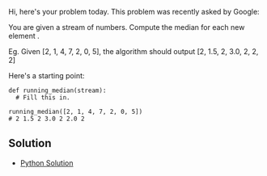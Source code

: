 Hi, here's your problem today. This problem was recently asked by Google:

You are given a stream of numbers. Compute the median for each new element .

Eg. Given [2, 1, 4, 7, 2, 0, 5], the algorithm should output [2, 1.5, 2, 3.0, 2, 2, 2]

Here's a starting point:
```
def running_median(stream):
  # Fill this in.

running_median([2, 1, 4, 7, 2, 0, 5])
# 2 1.5 2 3.0 2 2.0 2
```


## Solution

- [Python Solution](./Solution.py)